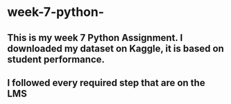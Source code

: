 # week-7-python-
## This is my week 7 Python Assignment. I downloaded my dataset on Kaggle, it is based on student performance. ##
## I followed every required step that are on the LMS ##
